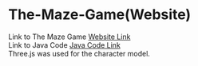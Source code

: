 # The-Maze-Game(Website)
Link to The Maze Game [Website Link](https://the-maze-game-java.netlify.app/) <br>
Link to Java Code [Java Code Link](https://github.com/novapanda/The-Maze-Game-Java-) <br>
Three.js was used for the character model.
